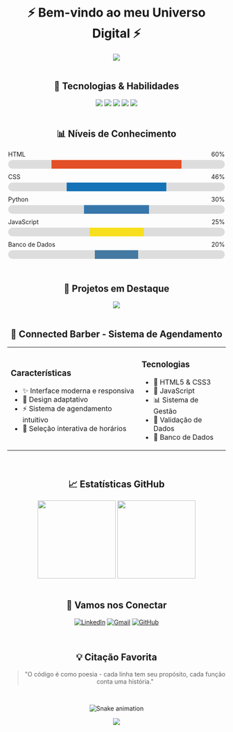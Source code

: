 <div align="center">
  
  # ⚡ Bem-vindo ao meu Universo Digital ⚡
  
  <img src="https://readme-typing-svg.herokuapp.com/?lines=Desenvolvedor+front+end;Aprendendo+Novas+Tecnologias&font=Fira%20Code&center=true&width=440&height=45&color=f75c7e&vCenter=true&size=22">
</div>

<br/>

<div align="center">
  
  ## 🎯 Tecnologias & Habilidades
  
  <img src="https://custom-icon-badges.demolab.com/badge/-HTML-E34F26?style=for-the-badge&logo=html5&logoColor=white"/>
  <img src="https://custom-icon-badges.demolab.com/badge/-CSS-1572B6?style=for-the-badge&logo=css3&logoColor=white"/>
  <img src="https://custom-icon-badges.demolab.com/badge/-Python-3776AB?style=for-the-badge&logo=python&logoColor=white"/>
  <img src="https://custom-icon-badges.demolab.com/badge/-JavaScript-F7DF1E?style=for-the-badge&logo=javascript&logoColor=black"/>
  <img src="https://custom-icon-badges.demolab.com/badge/-Database-4479A1?style=for-the-badge&logo=database&logoColor=white"/>
</div>

<br/>

<div align="center">
  
  ## 📊 Níveis de Conhecimento
  
  <div style="width: 500px; margin: 0 auto;">
    <!-- HTML -->
    <div style="margin-bottom: 10px;">
      <div style="display: flex; justify-content: space-between; margin-bottom: 5px;">
        <span>HTML</span>
        <span>60%</span>
      </div>
      <div style="background-color: #ddd; height: 20px; border-radius: 10px; overflow: hidden;">
        <div style="width: 60%; height: 100%; background-color: #E34F26; transition: width 1s ease-in-out;"></div>
      </div>
    </div>
    <!-- CSS -->
    <div style="margin-bottom: 10px;">
      <div style="display: flex; justify-content: space-between; margin-bottom: 5px;">
        <span>CSS</span>
        <span>46%</span>
      </div>
      <div style="background-color: #ddd; height: 20px; border-radius: 10px; overflow: hidden;">
        <div style="width: 46%; height: 100%; background-color: #1572B6; transition: width 1s ease-in-out;"></div>
      </div>
    </div>
    <!-- Python -->
    <div style="margin-bottom: 10px;">
      <div style="display: flex; justify-content: space-between; margin-bottom: 5px;">
        <span>Python</span>
        <span>30%</span>
      </div>
      <div style="background-color: #ddd; height: 20px; border-radius: 10px; overflow: hidden;">
        <div style="width: 30%; height: 100%; background-color: #3776AB; transition: width 1s ease-in-out;"></div>
      </div>
    </div>
    <!-- JavaScript -->
    <div style="margin-bottom: 10px;">
      <div style="display: flex; justify-content: space-between; margin-bottom: 5px;">
        <span>JavaScript</span>
        <span>25%</span>
      </div>
      <div style="background-color: #ddd; height: 20px; border-radius: 10px; overflow: hidden;">
        <div style="width: 25%; height: 100%; background-color: #F7DF1E; transition: width 1s ease-in-out;"></div>
      </div>
    </div>
    <!-- Database -->
    <div style="margin-bottom: 10px;">
      <div style="display: flex; justify-content: space-between; margin-bottom: 5px;">
        <span>Banco de Dados</span>
        <span>20%</span>
      </div>
      <div style="background-color: #ddd; height: 20px; border-radius: 10px; overflow: hidden;">
        <div style="width: 20%; height: 100%; background-color: #4479A1; transition: width 1s ease-in-out;"></div>
      </div>
    </div>
  </div>
</div>
<br/>

<div align="center">
  
  ## 🌟 Projetos em Destaque
  
  <a href="SEU_LINK_REPO">
    <img src="https://github-readme-stats.vercel.app/api/pin/?username=DRXMORENO&repo=connected-barber&theme=radical"/>
  </a>
</div>

<br/>

<div align="center">
  
  ## 🎨 Connected Barber - Sistema de Agendamento
  <table>
    <tr>
      <td>
        <h3>Características</h3>
        <ul>
          <li>✨ Interface moderna e responsiva</li>
          <li>📱 Design adaptativo</li>
          <li>⚡ Sistema de agendamento intuitivo</li>
          <li>🎯 Seleção interativa de horários</li>
        </ul>
      </td>
      <td>
        <h3>Tecnologias</h3>
        <ul>
          <li>🎨 HTML5 & CSS3</li>
          <li>💫 JavaScript</li>
          <li>📊 Sistema de Gestão</li>
          <li>🔐 Validação de Dados</li>
          <li>💾 Banco de Dados</li>
        </ul>
      </td>
    </tr>
  </table>
</div>
<br/>
<div align="center">
  
  ## 📈 Estatísticas GitHub
  
  <img height="180em" src="https://github-readme-stats.vercel.app/api?username=DRXMORENO&show_icons=true&theme=radical&include_all_commits=true&count_private=true"/>
  <img height="180em" src="https://github-readme-streak-stats.herokuapp.com/?user=DRXMORENO&theme=radical"/>
</div>

<br/>

<div align="center">
  
  ## 🤝 Vamos nos Conectar
  
  [![LinkedIn](https://img.shields.io/badge/LinkedIn-0077B5?style=for-the-badge&logo=linkedin&logoColor=white)](SEU_LINKEDIN)
  [![Gmail](https://img.shields.io/badge/Gmail-D14836?style=for-the-badge&logo=gmail&logoColor=white)](mailto:SEU_EMAIL)
  [![GitHub](https://img.shields.io/badge/GitHub-100000?style=for-the-badge&logo=github&logoColor=white)](SEU_GITHUB)
</div>

<br/>

<div align="center">
  
  ## 💡 Citação Favorita
  
  > "O código é como poesia - cada linha tem seu propósito, cada função conta uma história."
  
</div>

<br/>

<div align="center">
  
  ![Snake animation](https://github.com/SEU_USERNAME/DRXMORENO/blob/output/github-contribution-grid-snake.svg)
  
</div>

<div align="center">
  <img src="https://komarev.com/ghpvc/?username=DRXMORENO&color=blueviolet&style=flat-square&label=Visualizações+do+Perfil"/>
</div>
